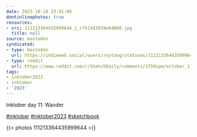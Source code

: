 ```yaml
---
date: 2023-10-10 23:41:08
dontinlinephotos: true
resources:
- src: 111213364435999644_1_cf514d3939e64068.jpg
  title: null
source: mastodon
syndicated:
- type: mastodon
  url: https://indieweb.social/users/roytang/statuses/111213364435999644
- type: reddit
  url: https://www.reddit.com/r/SketchDaily/comments/1759ipm/october_11th_birdtober_magnificent_frigate_bird/k4fmiul/
tags:
- inktober2023
- inktober
- '2023'
---
```


<p>Inktober day 11: Wander</p><p><a href="https://indieweb.social/tags/inktober" class="mention hashtag" rel="tag">#<span>inktober</span></a> <a href="https://indieweb.social/tags/inktober2023" class="mention hashtag" rel="tag">#<span>inktober2023</span></a> <a href="https://indieweb.social/tags/sketchbook" class="mention hashtag" rel="tag">#<span>sketchbook</span></a></p>

{{< photos 111213364435999644 >}}
